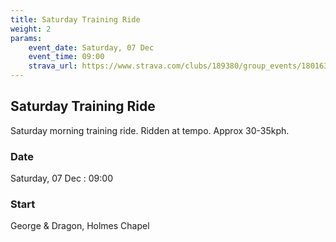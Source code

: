 ```yaml
---
title: Saturday Training Ride
weight: 2
params:
    event_date: Saturday, 07 Dec
    event_time: 09:00
    strava_url: https://www.strava.com/clubs/189380/group_events/1801637
---
```


## Saturday Training Ride 

Saturday morning training ride. Ridden at tempo. Approx 30-35kph.

### Date

Saturday, 07 Dec : 09:00

### Start

George &amp; Dragon, Holmes Chapel


